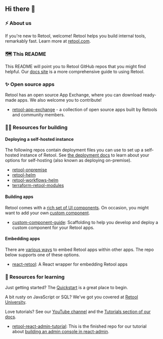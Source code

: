 ## Hi there 👋

### ⚡ About us
If you're new to Retool, welcome! Retool helps you build internal tools, remarkably fast. Learn more at [retool.com](https://retool.com/?utm_source=github&utm_medium=referral&utm_campaign=github).

### 🗺️ This README
This README will point you to Retool GitHub repos that you might find helpful. Our [docs site](https://docs.retool.com) is a more comprehensive guide to using Retool.

### ✨ Open source apps
Retool has an open source App Exchange, where you can download ready-made apps. We also welcome you to contribute!
* [retool-app-exchange](https://github.com/tryretool/retool-app-exchange) - a collection of open source apps built by Retools and community members.

### 👩‍💻 Resources for building
#### Deploying a self-hosted instance
The following repos contain deployment files you can use to set up a self-hosted instance of Retool. 
See [the deployment docs](https://docs.retool.com/docs/deploy) to learn about your options for self-hosting (also known as deploying on-premise).
* [retool-onpremise](https://github.com/tryretool/retool-onpremise)
* [retool-helm](https://github.com/tryretool/retool-helm)
* [retool-workflows-helm](https://github.com/tryretool/retool-workflows-helm)
* [terraform-retool-modules](https://github.com/tryretool/terraform-retool-modules)

#### Building apps
Retool comes with a [rich set of UI components](https://docs.retool.com/docs/understanding-components). On occasion, you might want to add your own [custom component](https://docs.retool.com/docs/custom-react-components).
* [custom-component-guide](https://github.com/tryretool/custom-component-guide): Scaffolding to help you develop and deploy a custom component for your Retool apps.

#### Embedding apps
There are [various ways](https://docs.retool.com/docs/embedding-retool) to embed Retool apps within other apps.
The repo below supports one of these options.
* [react-retool](https://github.com/tryretool/react-retool): A React wrapper for embedding Retool apps

### 📖 Resources for learning
Just getting started? The [Quickstart](https://docs.retool.com/docs/quickstart) is a great place to begin. 

A bit rusty on JavaScript or SQL? We've got you covered at [Retool University](https://docs.retool.com/docs/reschool).

Love tutorials? See our [YouTube channel](https://www.youtube.com/c/Retool) and the [Tutorials section of our docs](https://docs.retool.com/docs/google-sheets).

* [retool-react-admin-tutorial](https://github.com/tryretool/retool-react-admin-tutorial): This is the finished repo for our tutorial about [building an admin console in react-admin](https://retool.com/blog/building-an-admin-console-in-react-admin/).





<!--

**Here are some ideas to get you started:**

🙋‍♀️ A short introduction - what is your organization all about?
🌈 Contribution guidelines - how can the community get involved?
👩‍💻 Useful resources - where can the community find your docs? Is there anything else the community should know?
🍿 Fun facts - what does your team eat for breakfast?
🧙 Remember, you can do mighty things with the power of [Markdown](https://docs.github.com/github/writing-on-github/getting-started-with-writing-and-formatting-on-github/basic-writing-and-formatting-syntax)
-->
